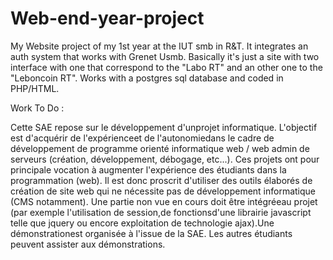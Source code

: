 # Web-end-year-project
My Website project of my 1st year at the IUT smb in R&amp;T. It integrates an auth system that works with Grenet Usmb. Basically it's just a site with two interface with one that correspond to the "Labo RT" and an other one to the "Leboncoin RT". Works with a postgres sql database and coded in PHP/HTML.

Work To Do :

Cette  SAE  repose  sur  le  développement  d'unprojet  informatique.
L'objectif est d'acquérir  de l'expérienceet de l'autonomiedans le cadre de développement de programme orienté informatique web / web admin de serveurs (création, développement, débogage, etc...).
Ces projets ont pour principale vocation à augmenter l'expérience des étudiants dans la programmation (web). Il est donc proscrit d'utiliser des outils élaborés de création de site web qui ne nécessite pas de développement informatique (CMS notamment).
Une  partie  non  vue  en  cours  doit  être  intégréeau  projet  (par  exemple  l'utilisation  de  session,de fonctionsd'une librairie javascript telle que jquery ou encore exploitation de technologie ajax).Une démonstrationest  organisée à  l'issue  de  la  SAE.
Les  autres  étudiants  peuvent  assister  aux démonstrations.
